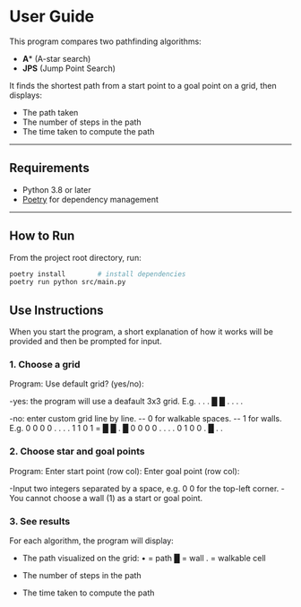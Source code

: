 # User Guide

This program compares two pathfinding algorithms:  
- **A*** (A-star search)  
- **JPS** (Jump Point Search)  

It finds the shortest path from a start point to a goal point on a grid, then displays:  
- The path taken
- The number of steps in the path  
- The time taken to compute the path  

---

## Requirements
- Python 3.8 or later  
- [Poetry](https://python-poetry.org/) for dependency management  

---

## How to Run
From the project root directory, run:

```bash
poetry install        # install dependencies
poetry run python src/main.py

```
## Use Instructions
When you start the program, a short explanation of how it works will be provided and then be prompted for input.

### 1. Choose a grid

Program: 
Use default grid? (yes/no):

-yes: the program will use a deafault 3x3 grid.
E.g.
. . .
█ █ .
. . .

-no: enter custom grid line by line.
-- 0 for walkable spaces.
-- 1 for walls.
E.g.
0 0 0 0   . . . .
1 1 0 1 = █ █ . █
0 0 0 0   . . . .
0 1 0 0   . █ . .

### 2. Choose star and goal points

Program: 
Enter start point (row col):
Enter goal point (row col):

-Input two integers separated by a space, e.g. 0 0 for the top-left corner.
-You cannot choose a wall (1) as a start or goal point.

### 3. See results

For each algorithm, the program will display:

- The path visualized on the grid:
• = path
█ = wall
. = walkable cell
  
- The number of steps in the path

- The time taken to compute the path
